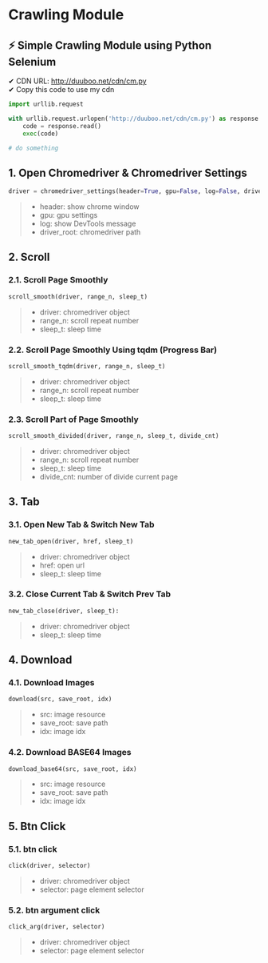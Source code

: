 Crawling Module
==================

## ⚡ Simple Crawling Module using Python Selenium

✔ CDN URL: http://duuboo.net/cdn/cm.py<br/>
✔ Copy this code to use my cdn

``` python
import urllib.request

with urllib.request.urlopen('http://duuboo.net/cdn/cm.py') as response:
    code = response.read()
    exec(code)

# do something
```

## 1. Open Chromedriver & Chromedriver Settings
``` python
driver = chromedriver_settings(header=True, gpu=False, log=False, driver_root='chromedriver.exe')
```
> - header: show chrome window
> - gpu: gpu settings
> - log: show DevTools message
> - driver_root: chromedriver path

## 2. Scroll
### 2.1. Scroll Page Smoothly
``` python
scroll_smooth(driver, range_n, sleep_t)
```
> - driver: chromedriver object
> - range_n: scroll repeat number
> - sleep_t: sleep time

### 2.2. Scroll Page Smoothly Using tqdm (Progress Bar)
``` python
scroll_smooth_tqdm(driver, range_n, sleep_t)
```
> - driver: chromedriver object
> - range_n: scroll repeat number
> - sleep_t: sleep time

### 2.3. Scroll Part of Page Smoothly
``` python
scroll_smooth_divided(driver, range_n, sleep_t, divide_cnt)
```
> - driver: chromedriver object
> - range_n: scroll repeat number
> - sleep_t: sleep time
> - divide_cnt: number of divide current page

## 3. Tab
### 3.1. Open New Tab & Switch New Tab
``` python
new_tab_open(driver, href, sleep_t)
```
> - driver: chromedriver object
> - href: open url
> - sleep_t: sleep time

### 3.2. Close Current Tab & Switch Prev Tab
``` python
new_tab_close(driver, sleep_t):
```
> - driver: chromedriver object
> - sleep_t: sleep time

## 4. Download
### 4.1. Download Images
``` python
download(src, save_root, idx)
```
> - src: image resource
> - save_root: save path
> - idx: image idx

### 4.2. Download BASE64 Images
``` python
download_base64(src, save_root, idx)
```
> - src: image resource
> - save_root: save path
> - idx: image idx

## 5. Btn Click
### 5.1. btn click
``` python
click(driver, selector)
```
> - driver: chromedriver object
> - selector: page element selector

### 5.2. btn argument click
``` python
click_arg(driver, selector)
```
> - driver: chromedriver object
> - selector: page element selector